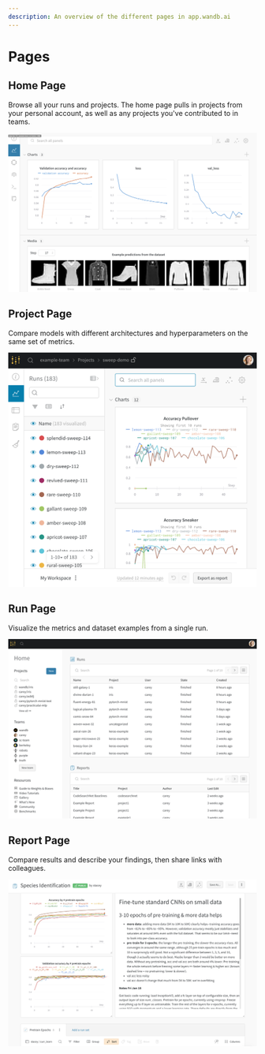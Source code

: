```yaml
---
description: An overview of the different pages in app.wandb.ai
---
```


# Pages

## Home Page

Browse all your runs and projects. The home page pulls in projects from your personal account, as well as any projects you've contributed to in teams. 

![](../../.gitbook/assets/image%20%2859%29.png)

## Project Page

Compare models with different architectures and hyperparameters on the same set of metrics.

![](../../.gitbook/assets/image%20%2842%29.png)

## Run Page

Visualize the metrics and dataset examples from a single run.

![](../../.gitbook/assets/image%20%2824%29.png)

## Report Page

Compare results and describe your findings, then share links with colleagues.

![](../../.gitbook/assets/image%20%2845%29.png)

